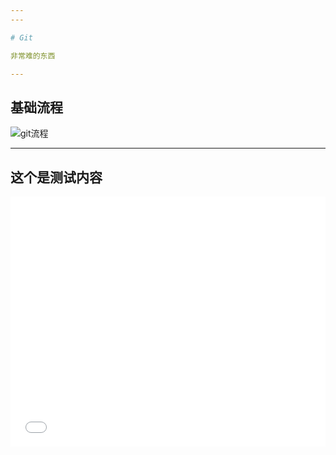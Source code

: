 ```yaml
---
---

# Git

非常难的东西

---
```


## 基础流程

![git流程](https://s2.loli.net/2022/11/25/nRQtrckGNyavA7x.jpg)

---

## 这个是测试内容

<iframe width="100%" height="400px" src="//player.bilibili.com/player.html?aid=513069941&bvid=BV1r3411F7kn&cid=763819524&page=1&danmaku=0&high_quality=1" scrolling="no" border="0" frameborder="no" framespacing="0" allowfullscreen="true"> </iframe>
